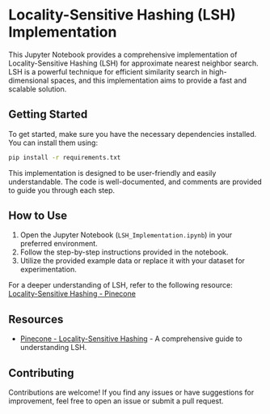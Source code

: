 # Locality-Sensitive Hashing (LSH) Implementation

This Jupyter Notebook provides a comprehensive implementation of Locality-Sensitive Hashing (LSH) for approximate nearest neighbor search. LSH is a powerful technique for efficient similarity search in high-dimensional spaces, and this implementation aims to provide a fast and scalable solution.

## Getting Started

To get started, make sure you have the necessary dependencies installed. You can install them using:

```bash
pip install -r requirements.txt
```

This implementation is designed to be user-friendly and easily understandable. The code is well-documented, and comments are provided to guide you through each step.

## How to Use

1. Open the Jupyter Notebook (`LSH_Implementation.ipynb`) in your preferred environment.
2. Follow the step-by-step instructions provided in the notebook.
3. Utilize the provided example data or replace it with your dataset for experimentation.

For a deeper understanding of LSH, refer to the following resource: [Locality-Sensitive Hashing - Pinecone](https://www.pinecone.io/learn/series/faiss/locality-sensitive-hashing/)

## Resources

- [Pinecone - Locality-Sensitive Hashing](https://www.pinecone.io/learn/series/faiss/locality-sensitive-hashing/) - A comprehensive guide to understanding LSH.

## Contributing

Contributions are welcome! If you find any issues or have suggestions for improvement, feel free to open an issue or submit a pull request.
